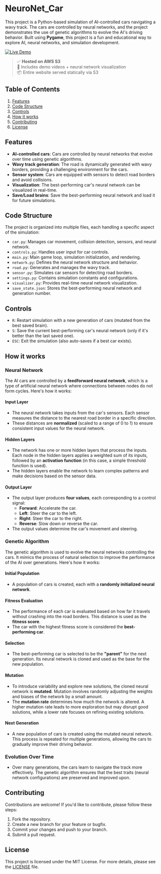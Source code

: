 # NeuroNet_Car

This project is a Python-based simulation of AI-controlled cars navigating a wavy track. The cars are controlled by neural networks, and the project demonstrates the use of genetic algorithms to evolve the AI's driving behavior. Built using **Pygame**, this project is a fun and educational way to explore AI, neural networks, and simulation development.


[![Live Demo](https://img.shields.io/badge/Live%20Demo-Visit-green?style=for-the-badge)](http://neural-net-car.s3-website-us-east-1.amazonaws.com)

> ✅ **Hosted on AWS S3**  
> 🎥 Includes demo videos + neural network visualization  
> 📦 Entire website served statically via S3

## Table of Contents

1. [Features](#features)
2. [Code Structure](#code-structure)
3. [Controls](#controls)
4. [How it works](#how-it-works)
5. [Contributing](#contributing)
7. [License](#license)

## Features

- **AI-controlled cars**: Cars are controlled by neural networks that evolve over time using genetic algorithms.
- **Wavy track generation**: The road is dynamically generated with wavy borders, providing a challenging environment for the cars.
- **Sensor system**: Cars are equipped with sensors to detect road borders and avoid collisions.
- **Visualization**: The best-performing car's neural network can be visualized in real-time.
- **Save/Load brains**: Save the best-performing neural network and load it for future simulations.

## Code Structure
The project is organized into multiple files, each handling a specific aspect of the simulation:

- `car.py`: Manages car movement, collision detection, sensors, and neural network.
- `controls.py`: Handles user input for car controls.
- `main.py`: Main game loop, simulation initialization, and rendering.
- `network.py`: Defines the neural network structure and behavior.
- `road.py`: Generates and manages the wavy track.
- `sensor.py`: Simulates car sensors for detecting road borders.
- `settings.py`: Contains simulation constants and configurations.
- `visualizer.py`: Provides real-time neural network visualization.
- `save_state.json`: Stores the best-performing neural network and generation number.

## Controls
- `R`: Restart simulation with a new generation of cars (mutated from the best saved brain).
- `S`: Save the current best-performing car's neural network (only if it's better than the last saved one).
- `ESC`: Exit the simulation (also auto-saves if a best car exists).

## How it works

### Neural Network

The AI cars are controlled by a **feedforward neural network**, which is a type of artificial neural network where connections between nodes do not form cycles. Here's how it works:

#### Input Layer
- The neural network takes inputs from the car's sensors. Each sensor measures the distance to the nearest road border in a specific direction.
- These distances are **normalized** (scaled to a range of 0 to 1) to ensure consistent input values for the neural network.
#### Hidden Layers
- The network has one or more hidden layers that process the inputs. Each node in the hidden layers applies a weighted sum of its inputs, followed by an **activation function** (in this case, a simple threshold function is used).
- The hidden layers enable the network to learn complex patterns and make decisions based on the sensor data.
#### Output Layer
- The output layer produces **four values**, each corresponding to a control signal:
  - **Forward**: Accelerate the car.
  - **Left**: Steer the car to the left.
  - **Right**: Steer the car to the right.
  - **Reverse**: Slow down or reverse the car.
- The output values determine the car's movement and steering.
### Genetic Algorithm
The genetic algorithm is used to evolve the neural networks controlling the cars. It mimics the process of natural selection to improve the performance of the AI over generations. Here's how it works:
#### Initial Population
- A population of cars is created, each with a **randomly initialized neural network**.
#### Fitness Evaluation
- The performance of each car is evaluated based on how far it travels without crashing into the road borders. This distance is used as the **fitness score**.
- The car with the highest fitness score is considered the **best-performing car**.
#### Selection
- The best-performing car is selected to be the **"parent"** for the next generation. Its neural network is cloned and used as the base for the new population.
#### Mutation
- To introduce variability and explore new solutions, the cloned neural network is **mutated**. Mutation involves randomly adjusting the weights and biases of the network by a small amount.
- The **mutation rate** determines how much the network is altered. A higher mutation rate leads to more exploration but may disrupt good solutions, while a lower rate focuses on refining existing solutions.
#### Next Generation
- A new population of cars is created using the mutated neural network. This process is repeated for multiple generations, allowing the cars to gradually improve their driving behavior.
### Evolution Over Time
- Over many generations, the cars learn to navigate the track more effectively. The genetic algorithm ensures that the best traits (neural network configurations) are preserved and improved upon.
## Contributing
Contributions are welcome! If you'd like to contribute, please follow these steps:
1. Fork the repository.
2. Create a new branch for your feature or bugfix.
3. Commit your changes and push to your branch.
4. Submit a pull request.

## License 

This project is licensed under the MIT License. For more details, please see the [LICENSE](LICENSE) file.
